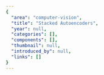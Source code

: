 ```yaml
---
{
  "area": "computer-vision",
  "title": "Stacked Autoencoders",
  "year": null,
  "categories": [],
  "components": [],
  "thumbnail": null,
  "introduced_by": null,
  "links": []
}
---
```


